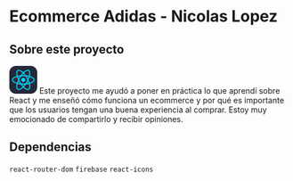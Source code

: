 # Ecommerce Adidas - Nicolas Lopez

## Sobre este proyecto 
<img src="https://raw.githubusercontent.com/tandpfun/skill-icons/65dea6c4eaca7da319e552c09f4cf5a9a8dab2c8/icons/React-Dark.svg" width="50"/>
    Este proyecto me ayudó a poner en práctica lo que aprendí sobre React y me enseñó cómo funciona un ecommerce y por qué es importante que los usuarios tengan una buena experiencia al comprar. Estoy muy emocionado de compartirlo y recibir opiniones.

## Dependencias
`react-router-dom` `firebase` `react-icons`